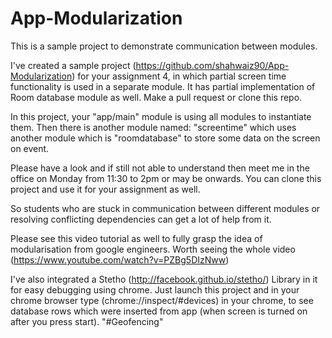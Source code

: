 # App-Modularization
This is a sample project to demonstrate communication between modules.  

I've created a sample project (https://github.com/shahwaiz90/App-Modularization) for your assignment 4, in which partial screen time functionality is used in a separate module. It has partial implementation of Room database module as well. Make a pull request or clone this repo.



In this project, your "app/main" module is using all modules to instantiate them. Then there is another module named: "screentime" which uses another module which is "roomdatabase" to store some data on the screen on event.



Please have a look and if still not able to understand then meet me in the office on Monday from 11:30 to 2pm or may be onwards. You can clone this project and use it for your assignment as well. 



So students who are stuck in communication between different modules or resolving conflicting dependencies can get a lot of help from it. 



Please see this video tutorial as well to fully grasp the idea of modularisation from google engineers. Worth seeing the whole video (https://www.youtube.com/watch?v=PZBg5DIzNww) 


I've also integrated a Stetho (http://facebook.github.io/stetho/) Library in it for easy debugging using chrome. Just launch this project and in your chrome browser type (chrome://inspect/#devices) in your chrome, to see database rows which were inserted from app (when screen is turned on after you press start).
"#Geofencing" 
